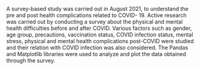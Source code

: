 A survey-based study was carried out in August 2021, to understand the pre and post health complications related to COVID- 19. 
Active research was carried out by conducting a survey about the physical and mental health difficulties before and after COVID. Various factors such as gender, age 
group, precautions, vaccination status, COVID infection status, mental stress, physical and mental health complications post-COVID were studied and their relation with COVID infection was also considered.
The Pandas and Matplotlib libraries were used to analyze and plot the data obtained through the survey.
